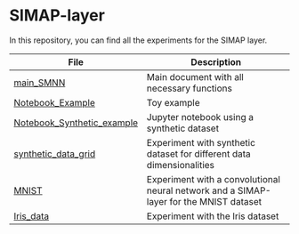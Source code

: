 # SIMAP-layer

In this repository, you can find all the experiments for the SIMAP layer.

| File  | Description |
| ------------- | ------------- |
| [main_SMNN](https://github.com/Cimagroup/SIMAP-layer/blob/main/main_SMNN.py)  | Main document with all necessary functions |
| [Notebook_Example](https://github.com/Cimagroup/SIMAP-layer/blob/main/Notebook_Example.ipynb)  | Toy example  |
| [Notebook_Synthetic_example](https://github.com/Cimagroup/SIMAP-layer/blob/main/Notebook_Synthetic_example.ipynb)  | Jupyter notebook using a synthetic dataset |
| [synthetic_data_grid](https://github.com/Cimagroup/SIMAP-layer/blob/main/synthetic_data_grid.py)| Experiment with synthetic dataset for different data dimensionalities  |
| [MNIST](https://github.com/Cimagroup/SIMAP-layer/blob/main/MNIST.py)  | Experiment with a convolutional neural network and a SIMAP-layer for the MNIST dataset  |
| [Iris_data](https://github.com/Cimagroup/SIMAP-layer/blob/main/Iris_data.py)  | Experiment with the Iris dataset  |



